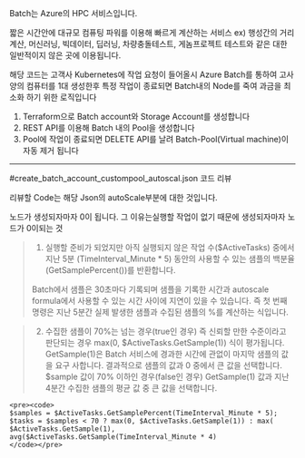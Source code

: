 Batch는 Azure의 HPC 서비스입니다. 

짧은 시간안에 대규모 컴퓨팅 파워를 이용해 빠르게 계산하는 서비스
ex) 행성간의 거리 계산, 머신러닝, 빅데이터, 딥러닝, 차량충돌테스트, 게놈프로젝트 테스트와 같은 대한 일반적이지 않은 곳에 이용됩니다.


해당 코드는 고객사 Kubernetes에 작업 요청이 들어올시 Azure Batch를 통하여 고사양의 컴퓨터를 1대 생성한후 특정 작업이 종료되면 Batch내의 Node를 죽여 과금을 최소화 하기 위한 로직입니다


1. Terraform으로 Batch account와 Storage Account를 생성합니다
2. REST API를 이용해 Batch 내의 Pool을 생성합니다
3. Pool에 작업이 종료되면 DELETE API를 날려 Batch-Pool(Virtual machine)이 자동 제거 됩니다

----
#create_batch_account_custompool_autoscal.json 코드 리뷰

리뷰할 Code는 해당 Json의 autoScale부분에 대한 것입니다.

노드가 생성되자마자 0이 됩니다. 그 이유는실행할 작업이 없기 때문에 생성되자마자 노드가 0이되는 것

>1)	실행할 준비가 되었지만 아직 실행되지 않은 작업 수($ActiveTasks) 중에서 지난 5분 (TimeInterval_Minute * 5) 동안의 사용할 수 있는 샘플의 백분율(GetSamplePercent())를 반환합니다. 
>
>Batch에서 샘플은 30초마다 기록되며 샘플을 기록한 시간과 autoscale formula에서 사용할 수 있는 시간 사이에 지연이 있을 수 있습니다. 즉 첫 번째 명령은 지난 5분간 실제 발생한 샘플과 수집된 샘플의 %를 계산하는 식입니다. 

>2)	수집한 샘플이 70%는 넘는 경우(true인 경우) 즉 신뢰할 만한 수준이라고 판단되는 경우 max(0, $ActiveTasks.GetSample(1)) 식이 평가됩니다. GetSample(1)은 Batch 서비스에 경과한 시간에 관없이 마지막 샘플의 값을 요구 사합니다. 결과적으로 샘플의 값과 0 중에서 큰 값을 선택합니다.
$sample 값이 70% 이하인 경우(false인 경우) GetSample(1) 값과 지난 4분간 수집한 샘플의 평균 값 중 큰 값을 선택합니다. 


```
<pre><code>
$samples = $ActiveTasks.GetSamplePercent(TimeInterval_Minute * 5);
$tasks = $samples < 70 ? max(0, $ActiveTasks.GetSample(1)) : max( $ActiveTasks.GetSample(1), avg($ActiveTasks.GetSample(TimeInterval_Minute * 4)
</code></pre>
